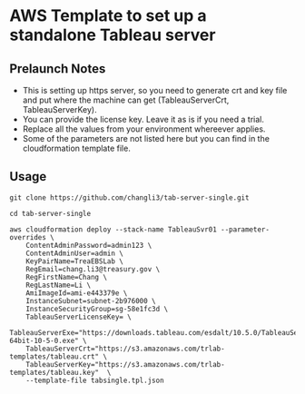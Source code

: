 # AWS Template to set up a standalone Tableau server

## Prelaunch Notes
* This is setting up https server, so you need to generate crt and key file and put where the machine can get (TableauServerCrt, TableauServerKey).
* You can provide the license key. Leave it as is if you need a trial.
* Replace all the values from your environment whereever applies.
* Some of the parameters are not listed here but you can find in the cloudformation template file.


## Usage

```
git clone https://github.com/changli3/tab-server-single.git

cd tab-server-single

aws cloudformation deploy --stack-name TableauSvr01 --parameter-overrides \
	ContentAdminPassword=admin123 \
	ContentAdminUser=admin \
	KeyPairName=TreaEBSLab \
	RegEmail=chang.li3@treasury.gov \
	RegFirstName=Chang \
	RegLastName=Li \
	AmiImageId=ami-e443379e \
	InstanceSubnet=subnet-2b976000 \
	InstanceSecurityGroup=sg-58e1fc3d \
    TableauServerLicenseKey= \
	TableauServerExe="https://downloads.tableau.com/esdalt/10.5.0/TableauServer-64bit-10-5-0.exe" \
    TableauServerCrt="https://s3.amazonaws.com/trlab-templates/tableau.crt" \
    TableauServerKey="https://s3.amazonaws.com/trlab-templates/tableau.key"  \
    --template-file tabsingle.tpl.json
```

